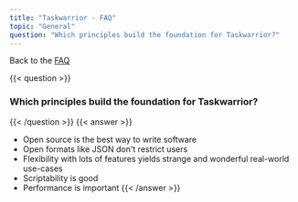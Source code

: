 ```yaml
---
title: "Taskwarrior - FAQ"
topic: "General"
question: "Which principles build the foundation for Taskwarrior?"
---
```


Back to the [FAQ](/support/faq)

{{< question >}}
### Which principles build the foundation for Taskwarrior?
{{< /question >}}
{{< answer >}}
* Open source is the best way to write software
* Open formats like JSON don't restrict users
* Flexibility with lots of features yields strange and wonderful real-world use-cases
* Scriptability is good
* Performance is important
{{< /answer >}}

